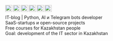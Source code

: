 [<img align="left" alt="zhandos256 | Gmail" width="22px" src="https://cdn.simpleicons.org/gmail/black/white" />](mailto:zhandos256@gmail.com)
[<img align="left" alt="zhandos256 | Instagram" width="22px" src="https://cdn.simpleicons.org/Instagram/black/white" />](https://instagram.com/zhandos256)
[<img align="left" alt="zhandos256 | YouTube" width="22px" src="https://cdn.simpleicons.org/Youtube/black/white" />](https://youtube.com/@zhandos256)
[<img align="left" alt="zhandos256 | TikTok" width="22px" src="https://cdn.simpleicons.org/TikTok/black/white" />](https://tiktok.com/@zhandos256)
[<img align="left" alt="zhandos256 | Telegram" width="22px" src="https://cdn.simpleicons.org/telegram/black/white" />](https://t.me/zhandos256)
[<img align="left" alt="zhandos256 | GitHub" width="22px" src="https://cdn.simpleicons.org/github/black/white" />](https://github.com/zhandos256)
<br/>

IT-blog | Python, AI и Telegram bots developer <br>
SaaS-startups и open-source projects <br>
Free courses for Kazakhstan people <br>
Goal: development of the IT sector in Kazakhstan
